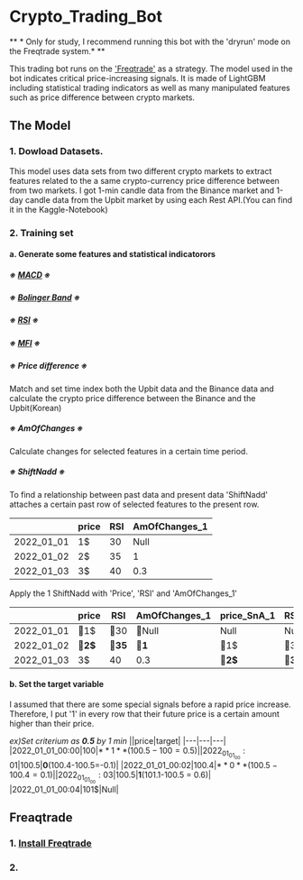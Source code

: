 # Crypto_Trading_Bot
** * Only for study, I recommend running this bot with the 'dryrun' mode on the Freqtrade system.*  **


This trading bot runs on the ['Freqtrade'](https://www.freqtrade.io/en/stable/) as a strategy. The model used in the bot indicates critical price-increasing signals. 
It is made of LightGBM including statistical trading indicators as well as many manipulated features such as price difference between crypto markets.



## The Model

### 1. Dowload Datasets.
This model uses data sets from two different crypto markets to extract features related to the a same crypto-currency price difference between from two markets.
I got 1-min candle data from the Binance market and 1-day candle data from the Upbit market by using each Rest API.(You can find it in the Kaggle-Notebook)

### 2. Training set

####  a. Generate some features and statistical indicatorors 

##### ※ [*MACD*](https://en.wikipedia.org/wiki/MACD) ※

##### ※ [*Bolinger Band*](https://en.wikipedia.org/wiki/Bollinger_Bandshttps://en.wikipedia.org/wiki/Bollinger_Bands) ※

##### ※ [*RSI*](https://en.wikipedia.org/wiki/Relative_strength_index) ※

##### ※ [*MFI*](https://en.wikipedia.org/wiki/Money_flow_index) ※

##### ※ Price difference ※
Match and set time index both the Upbit data and the Binance data and calculate the crypto price difference between the Binance and the Upbit(Korean)

##### ※ *AmOfChanges* ※

Calculate changes for selected features in a certain time period.

##### ※ *ShiftNadd* ※

To find a relationship between past data and present data 'ShiftNadd' attaches a certain past row of selected features to the present row.

||price|RSI|AmOfChanges_1|
|---|---|---|---|
|2022_01_01|1$|30|Null|
|2022_01_02|2$|35|1|
|2022_01_03|3$|40|0.3|


Apply the 1 ShiftNadd with 'Price', 'RSI' and 'AmOfChanges_1' 

||price|RSI|AmOfChanges_1|price_SnA_1|RSI_SnA_1|AmOfChanges_1_SnA_1|
|---|---|---|---|---|---|---|
|2022_01_01|&#x1F538;1$|&#x1F538;30|&#x1F538;Null|Null|Null|Null|
|2022_01_02|&#x1F537;**2$**|&#x1F537;**35**|&#x1F537;**1**|&#x1F538;1$|&#x1F538;30|&#x1F538;Null|
|2022_01_03|3$|40|0.3|&#x1F537;**2$**|&#x1F537;**35**|&#x1F537;**1**|



####  b. Set the target variable

I assumed that there are some special signals before a rapid price increase. Therefore, I put '1' in every row that their future price is a certain amount higher than their price. 

 *ex)Set criterium as **0.5** by 1 min*
||price|target|
|---|---|---|
|2022_01_01_00:00|100$|**1**(100.5-100 = 0.5)|
|2022_01_01_00:01|100.5$|**0**(100.4-100.5=-0.1)|
|2022_01_01_00:02|100.4$|**0**(100.5-100.4=0.1)|
|2022_01_01_00:03|100.5$|**1**(101.1-100.5 = 0.6)|
|2022_01_01_00:04|101$|Null|


## Freaqtrade

### 1. [Install Freqtrade](https://www.freqtrade.io/en/stable/docker_quickstart/)

### 2. 





